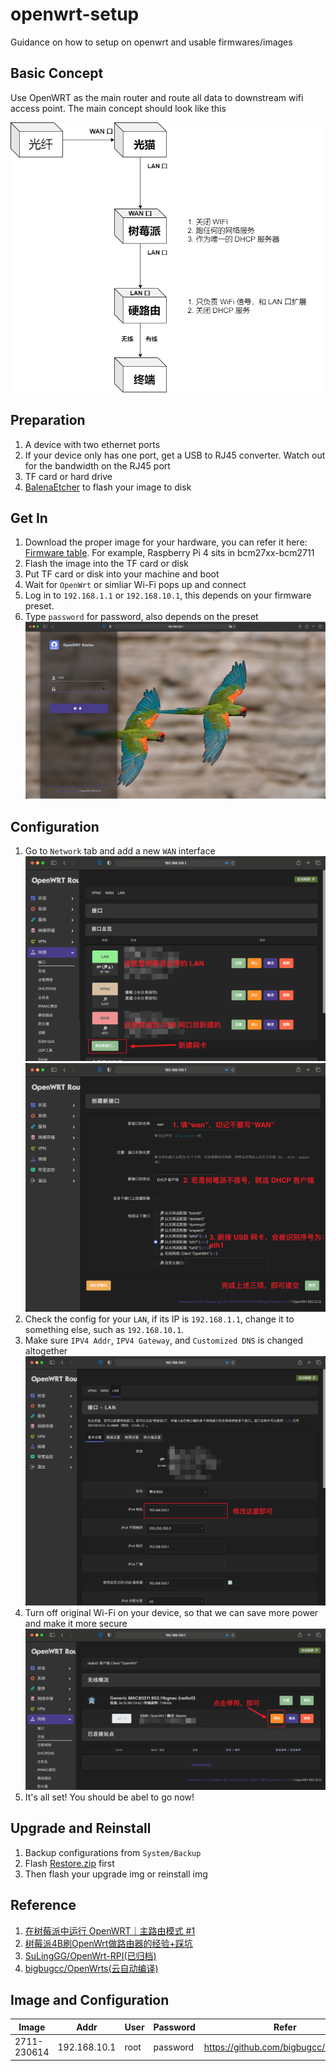 # openwrt-setup
Guidance on how to setup on openwrt and usable firmwares/images

## Basic Concept
Use OpenWRT as the main router and route all data to downstream wifi access point. The main concept should look like this

![architecture](./assets/architecture.png)

## Preparation
1. A device with two ethernet ports
2. If your device only has one port, get a USB to RJ45 converter. Watch out for the bandwidth on the RJ45 port
3. TF card or hard drive
4. [BalenaEtcher](https://etcher.balena.io/) to flash your image to disk

## Get In
1. Download the proper image for your hardware, you can refer it here: [Firmware table](https://openwrt.org/toh/views/toh_fwdownload). For example, Raspberry Pi 4 sits in bcm27xx-bcm2711
2. Flash the image into the TF card or disk
3. Put TF card or disk into your machine and boot
4. Wait for `OpenWrt` or simliar Wi-Fi pops up and connect
5. Log in to `192.168.1.1` or `192.168.10.1`, this depends on your firmware preset. 
6. Type `password` for password, also depends on the preset
![Login page](./assets/login.png)

## Configuration
1. Go to `Network` tab and add a new `WAN` interface
![Create WAN](./assets/create_wan.png)
![Configure WAN](./assets/configure_wan.png)
2. Check the config for your `LAN`, if its IP is `192.168.1.1`, change it to something else, such as `192.168.10.1`.
3. Make sure `IPV4 Addr`, `IPV4 Gateway`, and `Customized DNS` is changed altogether
![Update LAN](./assets/update_lan.png)
4. Turn off original Wi-Fi on your device, so that we can save more power and make it more secure
![Turn off original Wifi](./assets/turn_off_wifi.png)
5. It's all set! You should be abel to go now!

## Upgrade and Reinstall
1. Backup configurations from `System/Backup`
2. Flash [Restore.zip](./imgs/Restore-SDCard-4G.img.zip) first
3. Then flash your upgrade img or reinstall img

## Reference
1. [在树莓派中运行 OpenWRT｜主路由模式 #1](https://github.com/QuentinHsu/Document-Page/issues/1)
2. [树莓派4B刷OpenWrt做路由器的经验+踩坑](https://zhuanlan.zhihu.com/p/451788328)
3. [SuLingGG/OpenWrt-RPI(已归档)](https://github.com/SuLingGG/OpenWrt-Rpi)
4. [bigbugcc/OpenWrts(云自动编译)](https://github.com/bigbugcc/OpenWrts)

## Image and Configuration
| Image       | Addr         | User | Password | Refer                                |
|-------------|--------------|------|----------|--------------------------------------|
| 2711-230614 | 192.168.10.1 | root | password | https://github.com/bigbugcc/OpenWrts |